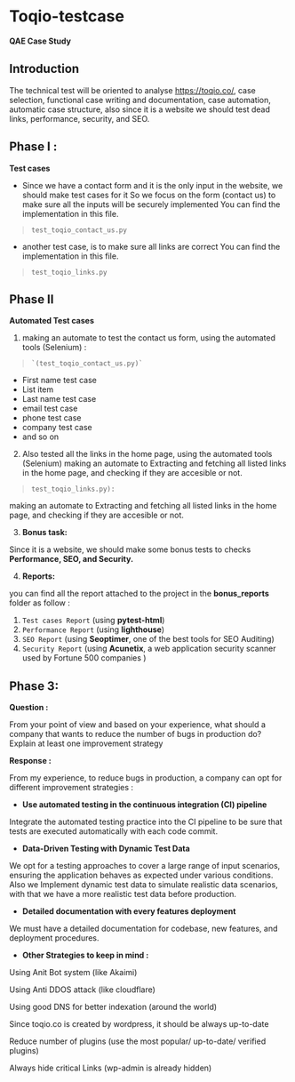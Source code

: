 
# Toqio-testcase

**QAE Case Study**

  

## Introduction

The technical test will be oriented to analyse https://toqio.co/, case selection, functional case writing and documentation, case automation, automatic case structure, also since it is a website we should test dead links, performance, security, and SEO.

  

## Phase I :

  
**Test cases**

 - Since we have a contact form and it is the only input in the website, we should make test cases for it
So we focus on the form (contact us) to make sure all the inputs will be securely implemented
You can find the implementation in this file.

>     test_toqio_contact_us.py

 - another test case, is to make sure all links are correct
 You can find the implementation in this file.

>  `test_toqio_links.py`

## Phase II

**Automated Test cases**

  

 1. making an automate to test the contact us form, using the automated 
    tools (Selenium) :

>     `(test_toqio_contact_us.py)`

 - First name test case
 - List item
 - Last name test case
 - email test case
 - phone test case
 - company test case
 - and so on

  

 2. Also tested all the links in the home page, using the automated tools   
    (Selenium)
   making an automate to Extracting and fetching all listed links in the home page, and   checking if they are accesible or not.

> `test_toqio_links.py):`

  

making an automate to Extracting and fetching all listed links in the home page, and checking if they are accesible or not.

  

 3. **Bonus task:**

Since it is a website, we should make some bonus tests to checks **Performance, SEO, and Security.**

 4. **Reports:**

you can find all the report attached to the project in the **bonus_reports** folder as follow : 

 1. `Test cases Report` (using **pytest-html**)
 2. `Performance Report` (using **lighthouse**)
 3. `SEO Report` (using **Seoptimer**, one of the best tools for SEO Auditing)
 4. `Security Report` (using **Acunetix**, a web application security scanner
    used by Fortune 500 companies  )

## Phase 3:

**Question :**

From your point of view and based on your experience, what should a company that wants to reduce the number of bugs in production do?
Explain at least one improvement strategy

**Response :**

From my experience, to reduce bugs in production, a company can opt for different improvement strategies : 

 - **Use automated testing in the continuous integration (CI) pipeline**
 
Integrate the automated testing practice into the CI pipeline to be sure that tests are executed automatically with each code commit.

 -  **Data-Driven Testing with Dynamic Test Data** 
 
 We opt for a testing approaches to cover a large range of input scenarios, ensuring the application behaves as expected under various conditions.
 Also we Implement dynamic test data to simulate realistic data scenarios, with that we have a more realistic test data before production.

 -  **Detailed documentation with every features deployment** 
 
We must have a detailed documentation for codebase, new features, and deployment procedures.

 -  **Other Strategies to keep in mind :** 
 
 Using Anit Bot system (like Akaimi)
 
 Using Anti DDOS attack (like cloudflare)
 
 Using good DNS for better indexation (around the world) 
 
 Since toqio.co is created by wordpress, it should be always up-to-date
 
 Reduce number of plugins (use the most popular/ up-to-date/ verified plugins)
 
 Always hide critical Links (wp-admin is already hidden)
 
